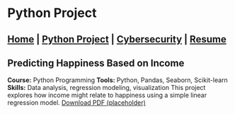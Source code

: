 # Python Project 
[Home](index.md) | [Python Project](python.md) | [Cybersecurity](cybersecurity.md) | [Resume](resume.md)
---
## Predicting Happiness Based on Income
**Course:** Python Programming 
**Tools:** Python, Pandas, Seaborn, Scikit-learn 
**Skills:** Data analysis, regression modeling, visualization
This project explores how income might relate to happiness using a simple linear regression model.
[Download PDF (placeholder)](https://example.com/placeholder.pdf)
